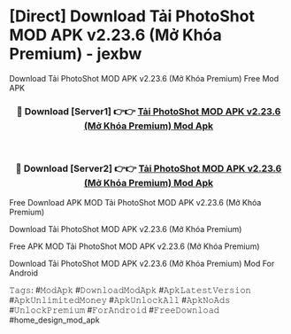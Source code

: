 # [Direct] Download Tải PhotoShot MOD APK v2.23.6 (Mở Khóa Premium) - jexbw
Download Tải PhotoShot MOD APK v2.23.6 (Mở Khóa Premium) Free Mod APK

<div align="center">
<h3>🔴 Download [Server1] 👉👉 <a href="https://apk-comot.site?title=Tải_PhotoShot_MOD_APK_v2.23.6_(Mở_Khóa_Premium)">Tải PhotoShot MOD APK v2.23.6 (Mở Khóa Premium) Mod Apk</a></h3><br>

<h3>🔴 Download [Server2] 👉👉 <a href="https://apk-comot.site?title=Tải_PhotoShot_MOD_APK_v2.23.6_(Mở_Khóa_Premium)">Tải PhotoShot MOD APK v2.23.6 (Mở Khóa Premium) Mod Apk</a></h3>
</div>


Free Download APK MOD Tải PhotoShot MOD APK v2.23.6 (Mở Khóa Premium)

Download Tải PhotoShot MOD APK v2.23.6 (Mở Khóa Premium) 

Free APK MOD Tải PhotoShot MOD APK v2.23.6 (Mở Khóa Premium) 

Download Tải PhotoShot MOD APK v2.23.6 (Mở Khóa Premium) Mod For Android

𝚃𝚊𝚐𝚜: #𝙼𝚘𝚍𝙰𝚙𝚔 #𝙳𝚘𝚠𝚗𝚕𝚘𝚊𝚍𝙼𝚘𝚍𝙰𝚙𝚔 #𝙰𝚙𝚔𝙻𝚊𝚝𝚎𝚜𝚝𝚅𝚎𝚛𝚜𝚒𝚘𝚗 #𝙰𝚙𝚔𝚄𝚗𝚕𝚒𝚖𝚒𝚝𝚎𝚍𝙼𝚘𝚗𝚎𝚢 #𝙰𝚙𝚔𝚄𝚗𝚕𝚘𝚌𝚔𝙰𝚕𝚕 #𝙰𝚙𝚔𝙽𝚘𝙰𝚍𝚜 #𝚄𝚗𝚕𝚘𝚌𝚔𝙿𝚛𝚎𝚖𝚒𝚞𝚖 #𝙵𝚘𝚛𝙰𝚗𝚍𝚛𝚘𝚒𝚍 #𝙵𝚛𝚎𝚎𝙳𝚘𝚠𝚗𝚕𝚘𝚊𝚍 #home_design_mod_apk